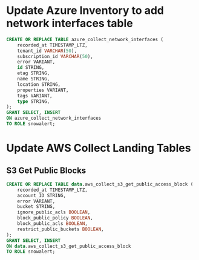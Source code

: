 # Update Azure Inventory to add network interfaces table

```sql
CREATE OR REPLACE TABLE azure_collect_network_interfaces (
    recorded_at TIMESTAMP_LTZ,
    tenant_id VARCHAR(50),
    subscription_id VARCHAR(50),
    error VARIANT,
    id STRING,
    etag STRING,
    name STRING,
    location STRING,
    properties VARIANT,
    tags VARIANT,
    type STRING,
);
GRANT SELECT, INSERT
ON azure_collect_network_interfaces
TO ROLE snowalert;
```

# Update AWS Collect Landing Tables
## S3 Get Public Blocks
```sql
CREATE OR REPLACE TABLE data.aws_collect_s3_get_public_access_block (
    recorded_at TIMESTAMP_LTZ,
    account_ID STRING,
    error VARIANT,
    bucket STRING,
    ignore_public_acls BOOLEAN,
    block_public_policy BOOLEAN,
    block_public_acls BOOLEAN,
    restrict_public_buckets BOOLEAN,
);
GRANT SELECT, INSERT
ON data.aws_collect_s3_get_public_access_block
TO ROLE snowalert;
```
